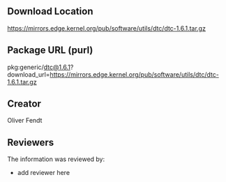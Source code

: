 ## Download Location

https://mirrors.edge.kernel.org/pub/software/utils/dtc/dtc-1.6.1.tar.gz

## Package URL (purl)

pkg:generic/dtc@1.6.1?download_url=https://mirrors.edge.kernel.org/pub/software/utils/dtc/dtc-1.6.1.tar.gz

## Creator

Oliver Fendt

## Reviewers

The information was reviewed by:

* add reviewer here
